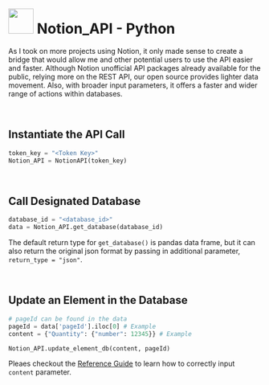 # <img src="https://upload.wikimedia.org/wikipedia/commons/4/45/Notion_app_logo.png" width="50" height="50"> Notion_API - Python

As I took on more projects using Notion, it only made sense to create a bridge that would allow me and other potential users to use the API easier and faster. Although Notion unofficial API packages already available for the public, relying more on the REST API, our open source provides lighter data movement. Also, with broader input parameters, it offers a faster and wider range of actions within databases.

<br>

## Instantiate the API Call

```python
token_key = "<Token Key>"
Notion_API = NotionAPI(token_key)
```

<br>  

## Call Designated Database

```python
database_id = "<database_id>"
data = Notion_API.get_database(database_id)
```

The default return type for `get_database()` is pandas data frame, but it can also return the original json format by passing in additional parameter, `return_type = "json"`.

<br>

## Update an Element in the Database

```python
# pageId can be found in the data
pageId = data['pageId'].iloc[0] # Example
content = {"Quantity": {"number": 12345}} # Example

Notion_API.update_element_db(content, pageId)
```

Pleaes checkout the [Reference Guide](https://developers.notion.com/reference/property-value-object) to learn how to correctly input `content` parameter.
